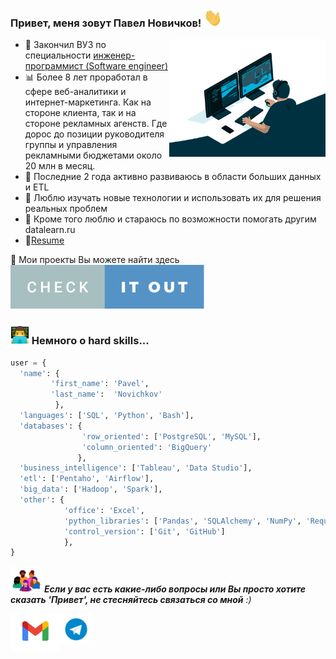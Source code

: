 <h3> Привет, меня зовут Павел Новичков! <img src="img/hi.gif" width="30"></h3>
<img align='right' src="img/code.gif" width="250">

- 🚀 Закончил ВУЗ по специальности <a href="https://mf.bmstu.ru/info/faculty/kf/">инженер-программист (Software engineer) </a>
- 📊 Более 8 лет проработал в сфере веб-аналитики и интернет-маркетинга. Как на стороне клиента, так и на стороне рекламных агенств.
Где дорос до позиции руководителя группы и управления рекламными бюджетами около 20 млн в месяц.
- 🧰 Последние 2 года активно развиваюсь в области больших данных и ETL
- 🎯 Люблю изучать новые технологии и использовать их для решения реальных проблем
- 💬 Кроме того люблю и стараюсь по возможности помогать другим datalearn.ru
- 📝[Resume]()

📌 Мои проекты Вы можете найти здесь  [![projects](img/check_it_out.svg)](https://github.com/freemastera/etl-projects)

<h3> <img src="img/prog.png" width="30">  Немного о hard skills...  </h3>


```python
user = {
  'name': {
         'first_name': 'Pavel',
         'last_name':  'Novichkov'
          },
  'languages': ['SQL', 'Python', 'Bash'],
  'databases': {
                'row_oriented': ['PostgreSQL', 'MySQL'],
                'column_oriented': 'BigQuery'
               },
  'business_intelligence': ['Tableau', 'Data Studio'],
  'etl': ['Pentaho', 'Airflow'],
  'big_data': ['Hadoop', 'Spark'],
  'other': {
            'office': 'Excel',
            'python_libraries': ['Pandas', 'SQLAlchemy', 'NumPy', 'Requests'],
            'control_version': ['Git', 'GitHub']
            },
}
```

<img src="img/contacts.gif" width="50"> <em><b>Если у вас есть какие-либо вопросы или Вы просто хотите сказать 'Привет', не стесняйтесь связаться со мной</b> :)</em>

<a href="mailto:freemastera@gmail.com">
  <img align="left" alt="Pavel Novichkov | Gmail" width="80px" src="img/gmail.png" />
</a>

<a href="https://t.me/eXtr1Mo">
  <img align="left" alt="Pavel Novichkov | Telegram" width="50px" src="img/telegram.webp" />
</a>
